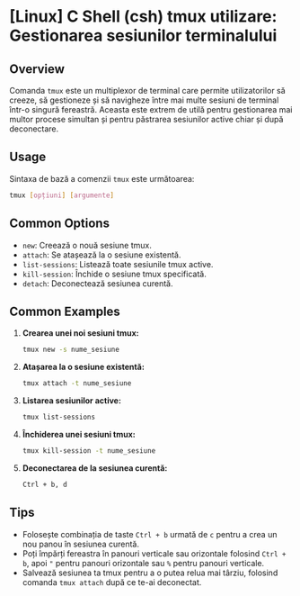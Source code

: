 # [Linux] C Shell (csh) tmux utilizare: Gestionarea sesiunilor terminalului

## Overview
Comanda `tmux` este un multiplexor de terminal care permite utilizatorilor să creeze, să gestioneze și să navigheze între mai multe sesiuni de terminal într-o singură fereastră. Aceasta este extrem de utilă pentru gestionarea mai multor procese simultan și pentru păstrarea sesiunilor active chiar și după deconectare.

## Usage
Sintaxa de bază a comenzii `tmux` este următoarea:

```bash
tmux [opțiuni] [argumente]
```

## Common Options
- `new`: Creează o nouă sesiune tmux.
- `attach`: Se atașează la o sesiune existentă.
- `list-sessions`: Listează toate sesiunile tmux active.
- `kill-session`: Închide o sesiune tmux specificată.
- `detach`: Deconectează sesiunea curentă.

## Common Examples
1. **Crearea unei noi sesiuni tmux:**
   ```bash
   tmux new -s nume_sesiune
   ```

2. **Atașarea la o sesiune existentă:**
   ```bash
   tmux attach -t nume_sesiune
   ```

3. **Listarea sesiunilor active:**
   ```bash
   tmux list-sessions
   ```

4. **Închiderea unei sesiuni tmux:**
   ```bash
   tmux kill-session -t nume_sesiune
   ```

5. **Deconectarea de la sesiunea curentă:**
   ```bash
   Ctrl + b, d
   ```

## Tips
- Folosește combinația de taste `Ctrl + b` urmată de `c` pentru a crea un nou panou în sesiunea curentă.
- Poți împărți fereastra în panouri verticale sau orizontale folosind `Ctrl + b`, apoi `"` pentru panouri orizontale sau `%` pentru panouri verticale.
- Salvează sesiunea ta tmux pentru a o putea relua mai târziu, folosind comanda `tmux attach` după ce te-ai deconectat.